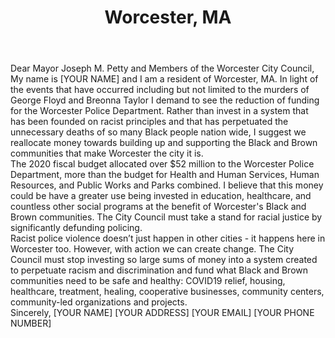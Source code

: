 ---
title: "Worcester, MA"
permalink: "/worcester"
name: "Letter to Mayor Petty and City Council"
city: "Worcester"
state: "MA"
layout: "email"
recipients:
- "mayor@worcesterma.gov"
- "BergmanM@worcesterma.gov"
- "ColorioD@worcesterma.gov"
- "KingK@worcesterma.gov"
- "RosenG@worcesterma.gov"
- "ToomeyK@worcesterma.gov"
subject: "[Add Unique Subject Line Here!]"
body: |-
    Dear Mayor Joseph M. Petty and Members of the Worcester City Council,

    My name is [YOUR NAME] and I am a resident of Worcester, MA. In light of the events that have occurred including but not limited to the murders of George Floyd and Breonna Taylor I demand to see the reduction of funding for the Worcester Police Department. Rather than invest in a system that has been founded on racist principles and that has perpetuated the unnecessary deaths of so many Black people nation wide, I suggest we reallocate money towards building up and supporting the Black and Brown communities that make Worcester the city it is.

    The 2020 fiscal budget allocated over $52 million to the Worcester Police Department, more than the budget for Health and Human Services, Human Resources, and Public Works and Parks combined. I believe that this money could be have a greater use being invested in education, healthcare, and countless other social programs at the benefit of Worcester's Black and Brown communities. The City Council must take a stand for racial justice by significantly defunding policing.

    Racist police violence doesn’t just happen in other cities - it happens here in Worcester too. However, with action we can create change. The City Council must stop investing so large sums of money into a system created to perpetuate racism and discrimination and fund what Black and Brown communities need to be safe and healthy: COVID19 relief, housing, healthcare, treatment, healing, cooperative businesses, community centers, community-led organizations and projects.

    Sincerely,
    [YOUR NAME]
    [YOUR ADDRESS]
    [YOUR EMAIL]
    [YOUR PHONE NUMBER]
---